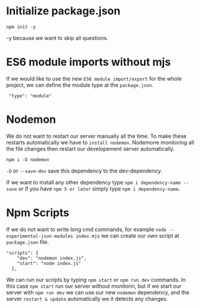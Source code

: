 # Initialize package.json

`npm init -y`

-y because we want to skip all questions.

# ES6 module imports without mjs

If we would like to use the new `ES6 module import/export` for the whole project, we can define the module type at the `package.json`.

` "type": "module"`

# Nodemon

We do not want to restart our server manually all the time. To make these restarts automatically we have to `install nodemon`. Nodemone monitoring all the file changes then restart our developement server automatically.

`npm i -D nodemon`

`-D` or `--save-dev` save this dependency to the dev-dependency.

If we want to install any other dependency type `npm i dependency-name --save` or if you have `npm 5 or later` simply type `npm i dependency-name`.

# Npm Scripts

If we do not want to write long cmd commands, for example `node --experimental-json-modules index.mjs` we can create our own script at `package.json` file.

```
"scripts": {
    "dev": "nodemon index.js",
    "start": "node index.js"
  },
```

We can run our scripts by typing `npm start` or `npm run dev` commands. In this case `npm start` run our server without monitorin, but if we start our server with `npm run dev` we can use our new `nodemon` dependency, and the server `restart & update` automatically we it detects any changes.

